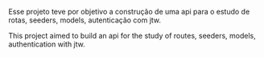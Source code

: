 Esse projeto teve por objetivo a construção de uma api para o estudo de rotas, seeders, models, autenticação com jtw.


This project aimed to build an api for the study of routes, seeders, models, authentication with jtw.